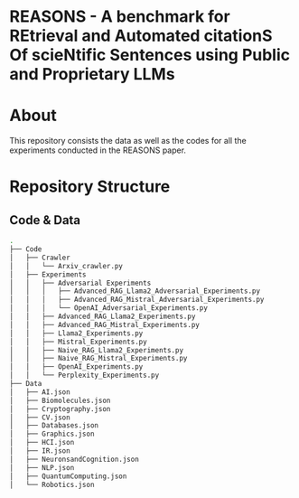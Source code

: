 # REASONS - A benchmark for REtrieval and Automated citationS Of scieNtific Sentences using Public and Proprietary LLMs

# About
This repository consists the data as well as the codes for all the experiments conducted in the REASONS paper.

# Repository Structure

## Code & Data

```bash
.
├── Code
│   ├── Crawler
│   │   └── Arxiv_crawler.py
│   ├── Experiments
│   │   ├── Adversarial Experiments
│   │   │   ├── Advanced_RAG_Llama2_Adversarial_Experiments.py
│   │   │   ├── Advanced_RAG_Mistral_Adversarial_Experiments.py
│   │   │   └── OpenAI_Adversarial_Experiments.py
│   │   ├── Advanced_RAG_Llama2_Experiments.py
│   │   ├── Advanced_RAG_Mistral_Experiments.py
│   │   ├── Llama2_Experiments.py
│   │   ├── Mistral_Experiments.py
│   │   ├── Naive_RAG_Llama2_Experiments.py
│   │   ├── Naive_RAG_Mistral_Experiments.py
│   │   ├── OpenAI_Experiments.py
│   │   └── Perplexity_Experiments.py
├── Data
│   ├── AI.json
│   ├── Biomolecules.json
│   ├── Cryptography.json
│   ├── CV.json
│   ├── Databases.json
│   ├── Graphics.json
│   ├── HCI.json
│   ├── IR.json
│   ├── NeuronsandCognition.json
│   ├── NLP.json
│   ├── QuantumComputing.json
│   └── Robotics.json
```
